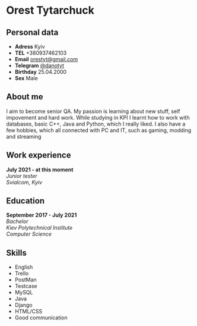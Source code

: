 # Orest Tytarchuck
## Personal data
- **Adress** Kyiv
- **TEL** +380937462103
- **Email** orestyt@gmail.com
- **Telegram** [@danotyt](https://t.me/danotyt)
- **Birthday** 25.04.2000
- **Sex** Male

## About me

I aim to become senior QA. My passion is learning about new stuff, self impovement and hard work. While studying in KPI I learnt how to work with databases, basic C++, Java and Python, which I really liked. I also have a few hobbies, which all connected with PC and IT, such as gaming, modding and streaming

## Work experience 

**July 2021 - at this moment**  
*Junior tester*  
*Svialcom, Kyiv*

## Education

**September 2017 - July 2021**  
*Bachelor*  
*Kiev Polytechnical Institute*  
*Computer Science*

## Skills

- English 
- Trello 
- PostMan 
- Testcase
- MySQL
- Java
- Django
- HTML/CSS
- Good communication
